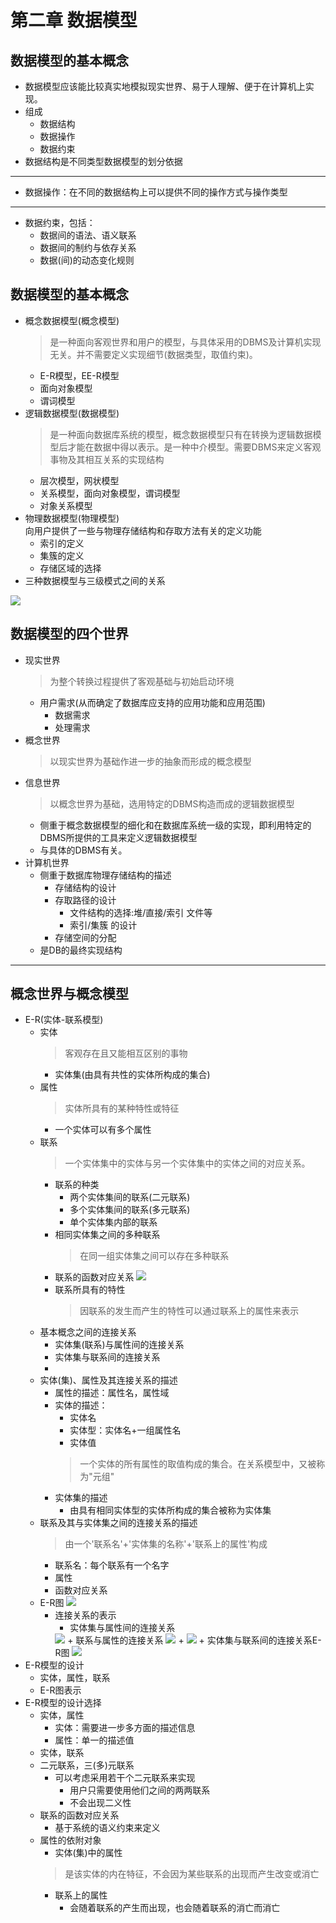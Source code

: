 # 第二章 数据模型
## 数据模型的基本概念
+ 数据模型应该能比较真实地模拟现实世界、易于人理解、便于在计算机上实现。
+ 组成  
    + 数据结构
    + 数据操作
    + 数据约束
+ 数据结构是不同类型数据模型的划分依据
---
+ 数据操作：在不同的数据结构上可以提供不同的操作方式与操作类型
---
+ 数据约束，包括：
    + 数据间的语法、语义联系
    + 数据间的制约与依存关系
    + 数据(间)的动态变化规则

## 数据模型的基本概念
+ 概念数据模型(概念模型)
    > 是一种面向客观世界和用户的模型，与具体采用的DBMS及计算机实现无关。并不需要定义实现细节(数据类型，取值约束)。 
    + E-R模型，EE-R模型
    + 面向对象模型
    + 谓词模型
+ 逻辑数据模型(数据模型)
    > 是一种面向数据库系统的模型，概念数据模型只有在转换为逻辑数据模型后才能在数据中得以表示。是一种中介模型。需要DBMS来定义客观事物及其相互关系的实现结构
    + 层次模型，网状模型
    + 关系模型，面向对象模型，谓词模型
    + 对象关系模型
+ 物理数据模型(物理模型)  
向用户提供了一些与物理存储结构和存取方法有关的定义功能
    + 索引的定义
    + 集簇的定义
    + 存储区域的选择
+ 三种数据模型与三级模式之间的关系
<img src="images/2.1.1.png">


## 数据模型的四个世界
+ 现实世界
    > 为整个转换过程提供了客观基础与初始启动环境
    + 用户需求(从而确定了数据库应支持的应用功能和应用范围)
      + 数据需求
      + 处理需求
+ 概念世界
    > 以现实世界为基础作进一步的抽象而形成的概念模型
+ 信息世界
    > 以概念世界为基础，选用特定的DBMS构造而成的逻辑数据模型
    + 侧重于概念数据模型的细化和在数据库系统一级的实现，即利用特定的DBMS所提供的工具来定义逻辑数据模型 
    + 与具体的DBMS有关。
+ 计算机世界
    + 侧重于数据库物理存储结构的描述
      + 存储结构的设计
      + 存取路径的设计
        + 文件结构的选择:堆/直接/索引 文件等
        + 索引/集簇 的设计
      + 存储空间的分配 
    + 是DB的最终实现结构
---

## 概念世界与概念模型
+ E-R(实体-联系模型)
    + 实体
        > 客观存在且又能相互区别的事物
        + 实体集(由具有共性的实体所构成的集合)
    + 属性
        > 实体所具有的某种特性或特征
        + 一个实体可以有多个属性
    + 联系
        > 一个实体集中的实体与另一个实体集中的实体之间的对应关系。
        + 联系的种类
            + 两个实体集间的联系(二元联系)
            + 多个实体集间的联系(多元联系)
            + 单个实体集内部的联系
        + 相同实体集之间的多种联系
            > 在同一组实体集之间可以存在多种联系
        + 联系的函数对应关系
            <img src="images/2.3.1.png">
        + 联系所具有的特性
            > 因联系的发生而产生的特性可以通过联系上的属性来表示
    + 基本概念之间的连接关系
        + 实体集(联系)与属性间的连接关系
        + 实体集与联系间的连接关系
        + 
    + 实体(集)、属性及其连接关系的描述
        + 属性的描述：属性名，属性域
        + 实体的描述：
            + 实体名
            + 实体型：实体名+一组属性名
            + 实体值
            > 一个实体的所有属性的取值构成的集合。在关系模型中，又被称为"元组"
        + 实体集的描述
            + 由具有相同实体型的实体所构成的集合被称为实体集
    + 联系及其与实体集之间的连接关系的描述
        > 由一个'联系名'+'实体集的名称'+'联系上的属性'构成
        + 联系名：每个联系有一个名字
        + 属性
        + 函数对应关系
    + E-R图
        <img src="images/2.3.1.2.png">
        + 连接关系的表示
            + 实体集与属性间的连接关系
            <img src="images/2.3.1.3.png">
            + 联系与属性的连接关系
            <img src="images/2.3.1.4.png">
            + 
            <img src="images/2.3.1.5.png">
            + 实体集与联系间的连接关系E-R图
            <img src="images/2.3.1.6.png">
+ E-R模型的设计
    + 实体，属性，联系
    + E-R图表示
+ E-R模型的设计选择
    + 实体，属性    
        + 实体：需要进一步多方面的描述信息
        + 属性：单一的描述值
    + 实体，联系
    + 二元联系，三(多)元联系
        + 可以考虑采用若干个二元联系来实现
            + 用户只需要使用他们之间的两两联系
            + 不会出现二义性
    + 联系的函数对应关系
        + 基于系统的语义约束来定义
    + 属性的依附对象
        + 实体(集)中的属性
        > 是该实体的内在特征，不会因为某些联系的出现而产生改变或消亡
        + 联系上的属性
          + 会随着联系的产生而出现，也会随着联系的消亡而消亡
